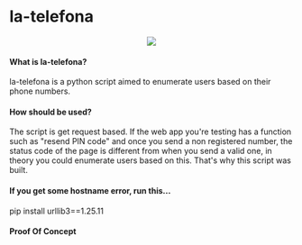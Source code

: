 # la-telefona
<p align="center">
<img src="https://user-images.githubusercontent.com/78124142/172986719-cf6213c1-1241-4b84-9552-42c97ac99e60.gif" />
</p>

#### What is la-telefona?
la-telefona is a python script aimed to enumerate users based on their phone numbers.

#### How should be used?
The script is get request based. If the web app you're testing has a function such as "resend PIN code" and once you send a non registered number, the status code of the page is different from when you send a valid one, in theory you could enumerate users based on this. That's why this script was built.

#### If you get some hostname error, run this...
  pip install urllib3==1.25.11


#### Proof Of Concept

